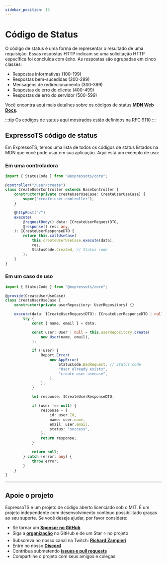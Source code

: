 ```yaml
---
sidebar_position: 13
---
```


# Código de Status

O código de status é uma forma de representar o resultado de uma requisição. Essas respostas HTTP indicam se uma solicitação HTTP específica foi concluída com êxito. As respostas são agrupadas em cinco classes:

- Respostas informativas (100-199)
- Respostas bem-sucedidas (200-299)
- Mensagens de redirecionamento (300-399)
- Respostas de erro do cliente (400-499)
- Respostas de erro do servidor (500-599)

Você encontra aqui mais detalhes sobre os códigos de status **[MDN Web Docs](https://developer.mozilla.org/en-US/docs/Web/HTTP/Status)**.

:::tip
Os códigos de status aqui mostrados estão definidos na [RFC 9110](https://httpwg.org/specs/rfc9110.html#overview.of.status.codes)
:::

## ExpressoTS código de status

Em ExpressoTS, temos uma lista de todos os códigos de status listados na MDN que você pode usar em sua aplicação. Aqui está um exemplo de uso:

### Em uma controladora

```typescript
import { StatusCode } from "@expressots/core";

@controller("/user/create")
class CreateUserController extends BaseController {
    constructor(private createUserUseCase: CreateUserUseCase) {
        super("create-user-controller");
    }

    @httpPost("/")
    execute(
        @requestBody() data: ICreateUserRequestDTO,
        @response() res: any,
    ): ICreateUserResponseDTO {
        return this.callUseCase(
            this.createUserUseCase.execute(data),
            res,
            StatusCode.Created, // Status code
        );
    }
}
```

### Em um caso de uso

```typescript
import { StatusCode } from "@expressots/core";

@provide(CreateUserUseCase)
class CreateUserUseCase {
    constructor(private userRepository: UserRepository) {}

    execute(data: ICreateUserRequestDTO): ICreateUserResponseDTO | null {
        try {
            const { name, email } = data;

            const user: User | null = this.userRepository.create(
                new User(name, email),
            );

            if (!user) {
                Report.Error(
                    new AppError(
                        StatusCode.BadRequest, // Status code
                        "User already exists",
                        "create-user-usecase",
                    ),
                );
            }

            let response: ICreateUserResponseDTO;

            if (user !== null) {
                response = {
                    id: user.Id,
                    name: user.name,
                    email: user.email,
                    status: "success",
                };
                return response;
            }

            return null;
        } catch (error: any) {
            throw error;
        }
    }
}
```

---

## Apoie o projeto

ExpressoTS é um projeto de código aberto licenciado sob o MIT. É um projeto independente com desenvolvimento contínuo possibilitado graças ao seu suporte. Se você deseja ajudar, por favor considere:

- Se tornar um **[Sponsor no GitHub](https://github.com/sponsors/expressots)**
- Siga a **[organização](https://github.com/expressots)** no GitHub e de um Star ⭐ no projeto
- Subscreva no nosso canal na Twitch: **[Richard Zampieri](https://www.twitch.tv/richardzampieri)**
- Entre no nosso **[Discord](https://discord.com/invite/PyPJfGK)**
- Contribua submetendo **[issues e pull requests](https://github.com/expressots/expressots/issues/new/choose)**
- Compartilhe o projeto com seus amigos e colegas
